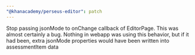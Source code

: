 ```yaml
---
"@khanacademy/perseus-editor": patch
---
```


Stop passing jsonMode to onChange callback of EditorPage. This was almost certainly a bug. Nothing in webapp was using this behavior, but if it had been, extra jsonMode properties would have been written into assessmentItem data
